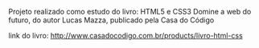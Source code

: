 Projeto realizado como estudo do livro: HTML5 e CSS3 Domine a web do futuro, do autor Lucas Mazza, publicado pela Casa do Código

link do livro: http://www.casadocodigo.com.br/products/livro-html-css

